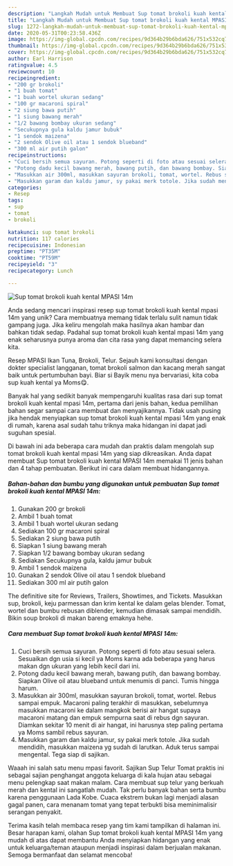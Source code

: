 ```yaml
---
description: "Langkah Mudah untuk Membuat Sup tomat brokoli kuah kental MPASI 14m Anti Gagal"
title: "Langkah Mudah untuk Membuat Sup tomat brokoli kuah kental MPASI 14m Anti Gagal"
slug: 1272-langkah-mudah-untuk-membuat-sup-tomat-brokoli-kuah-kental-mpasi-14m-anti-gagal
date: 2020-05-31T00:23:58.436Z
image: https://img-global.cpcdn.com/recipes/9d364b29b6bda626/751x532cq70/sup-tomat-brokoli-kuah-kental-mpasi-14m-foto-resep-utama.jpg
thumbnail: https://img-global.cpcdn.com/recipes/9d364b29b6bda626/751x532cq70/sup-tomat-brokoli-kuah-kental-mpasi-14m-foto-resep-utama.jpg
cover: https://img-global.cpcdn.com/recipes/9d364b29b6bda626/751x532cq70/sup-tomat-brokoli-kuah-kental-mpasi-14m-foto-resep-utama.jpg
author: Earl Harrison
ratingvalue: 4.5
reviewcount: 10
recipeingredient:
- "200 gr brokoli"
- "1 buah tomat"
- "1 buah wortel ukuran sedang"
- "100 gr macaroni spiral"
- "2 siung bawa putih"
- "1 siung bawang merah"
- "1/2 bawang bombay ukuran sedang"
- "Secukupnya gula kaldu jamur bubuk"
- "1 sendok maizena"
- "2 sendok Olive oil atau 1 sendok blueband"
- "300 ml air putih galon"
recipeinstructions:
- "Cuci bersih semua sayuran. Potong seperti di foto atau sesuai selera. Sesuaikan dgn usia si kecil ya Moms karna ada beberapa yang harus makan dgn ukuran yang lebih kecil dari ini."
- "Potong dadu kecil bawang merah, bawang putih, dan bawang bombay. Siapkan Olive oil atau blueband untuk menumis di panci. Tumis hingga harum."
- "Masukkan air 300ml, masukkan sayuran brokoli, tomat, wortel. Rebus sampai empuk. Macaroni paling terakhir di masukkan, sebelumnya masukkan macaroni ke dalam mangkok berisi air hangat supaya macaroni matang dan empuk sempurna saat di rebus dgn sayuran. Diamkan sekitar 10 menit di air hangat, ini harusnya step paling pertama ya Moms sambil rebus sayuran."
- "Masukkan garam dan kaldu jamur, sy pakai merk totole. Jika sudah mendidih, masukkan maizena yg sudah di larutkan. Aduk terus sampai mengental. Tega siap di sajikan."
categories:
- Resep
tags:
- sup
- tomat
- brokoli

katakunci: sup tomat brokoli 
nutrition: 117 calories
recipecuisine: Indonesian
preptime: "PT35M"
cooktime: "PT59M"
recipeyield: "3"
recipecategory: Lunch

---
```



![Sup tomat brokoli kuah kental MPASI 14m](https://img-global.cpcdn.com/recipes/9d364b29b6bda626/751x532cq70/sup-tomat-brokoli-kuah-kental-mpasi-14m-foto-resep-utama.jpg)

Anda sedang mencari inspirasi resep sup tomat brokoli kuah kental mpasi 14m yang unik? Cara membuatnya memang tidak terlalu sulit namun tidak gampang juga. Jika keliru mengolah maka hasilnya akan hambar dan bahkan tidak sedap. Padahal sup tomat brokoli kuah kental mpasi 14m yang enak seharusnya punya aroma dan cita rasa yang dapat memancing selera kita.

Resep MPASI Ikan Tuna, Brokoli, Telur. Sejauh kami konsultasi dengan dokter specialist langganan, tomat brokoli salmon dan kacang merah sangat baik untuk pertumbuhan bayi. Biar si Bayik menu nya bervariasi, kita coba sup kuah kental ya Moms😋.

Banyak hal yang sedikit banyak mempengaruhi kualitas rasa dari sup tomat brokoli kuah kental mpasi 14m, pertama dari jenis bahan, kedua pemilihan bahan segar sampai cara membuat dan menyajikannya. Tidak usah pusing jika hendak menyiapkan sup tomat brokoli kuah kental mpasi 14m yang enak di rumah, karena asal sudah tahu triknya maka hidangan ini dapat jadi suguhan spesial.


Di bawah ini ada beberapa cara mudah dan praktis dalam mengolah sup tomat brokoli kuah kental mpasi 14m yang siap dikreasikan. Anda dapat membuat Sup tomat brokoli kuah kental MPASI 14m memakai 11 jenis bahan dan 4 tahap pembuatan. Berikut ini cara dalam membuat hidangannya.

<!--inarticleads1-->

##### Bahan-bahan dan bumbu yang digunakan untuk pembuatan Sup tomat brokoli kuah kental MPASI 14m:

1. Gunakan 200 gr brokoli
1. Ambil 1 buah tomat
1. Ambil 1 buah wortel ukuran sedang
1. Sediakan 100 gr macaroni spiral
1. Sediakan 2 siung bawa putih
1. Siapkan 1 siung bawang merah
1. Siapkan 1/2 bawang bombay ukuran sedang
1. Sediakan Secukupnya gula, kaldu jamur bubuk
1. Ambil 1 sendok maizena
1. Gunakan 2 sendok Olive oil atau 1 sendok blueband
1. Sediakan 300 ml air putih galon


The definitive site for Reviews, Trailers, Showtimes, and Tickets. Masukkan sup, brokoli, keju parmessan dan krim kental ke dalam gelas blender. Tomat, wortel dan bumbu rebusan diblender, kemudian dimasak sampai mendidih. Bikin soup brokoli di makan bareng emaknya hehe. 

<!--inarticleads2-->

##### Cara membuat Sup tomat brokoli kuah kental MPASI 14m:

1. Cuci bersih semua sayuran. Potong seperti di foto atau sesuai selera. Sesuaikan dgn usia si kecil ya Moms karna ada beberapa yang harus makan dgn ukuran yang lebih kecil dari ini.
1. Potong dadu kecil bawang merah, bawang putih, dan bawang bombay. Siapkan Olive oil atau blueband untuk menumis di panci. Tumis hingga harum.
1. Masukkan air 300ml, masukkan sayuran brokoli, tomat, wortel. Rebus sampai empuk. Macaroni paling terakhir di masukkan, sebelumnya masukkan macaroni ke dalam mangkok berisi air hangat supaya macaroni matang dan empuk sempurna saat di rebus dgn sayuran. Diamkan sekitar 10 menit di air hangat, ini harusnya step paling pertama ya Moms sambil rebus sayuran.
1. Masukkan garam dan kaldu jamur, sy pakai merk totole. Jika sudah mendidih, masukkan maizena yg sudah di larutkan. Aduk terus sampai mengental. Tega siap di sajikan.


Waaah ini salah satu menu mpasi favorit. Sajikan Sup Telur Tomat praktis ini sebagai sajian penghangat anggota keluarga di kala hujan atau sebagai menu pelengkap saat makan malam. Cara membuat sup telur yang berkuah merah dan kental ini sangatlah mudah. Tak perlu banyak bahan serta bumbu karena penggunaan Lada Kobe. Cuaca ekstrem bukan lagi menjadi alasan gagal panen, cara menanam tomat yang tepat terbukti bisa meminimalisir serangan penyakit. 

Terima kasih telah membaca resep yang tim kami tampilkan di halaman ini. Besar harapan kami, olahan Sup tomat brokoli kuah kental MPASI 14m yang mudah di atas dapat membantu Anda menyiapkan hidangan yang enak untuk keluarga/teman ataupun menjadi inspirasi dalam berjualan makanan. Semoga bermanfaat dan selamat mencoba!
